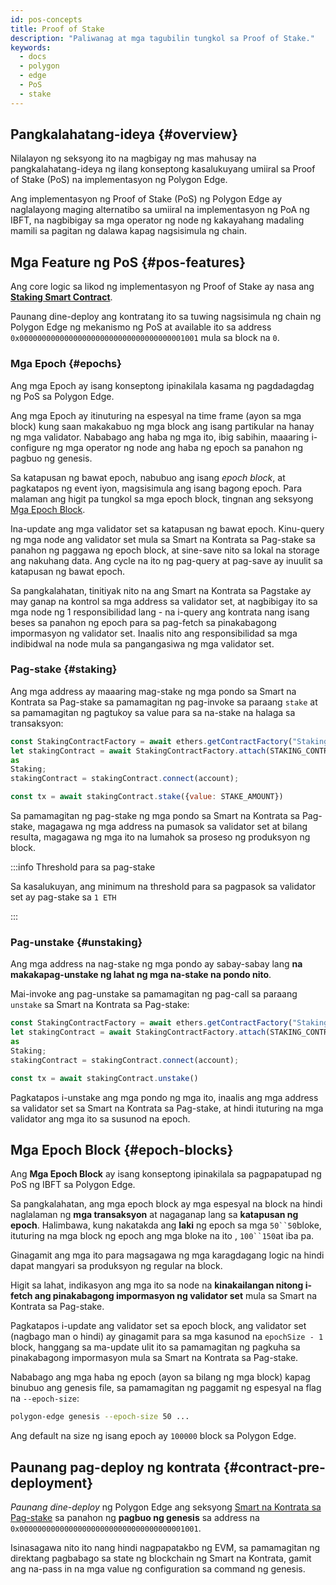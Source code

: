 ```yaml
---
id: pos-concepts
title: Proof of Stake
description: "Paliwanag at mga tagubilin tungkol sa Proof of Stake."
keywords:
  - docs
  - polygon
  - edge
  - PoS
  - stake
---
```


## Pangkalahatang-ideya {#overview}

Nilalayon ng seksyong ito na magbigay ng mas mahusay na pangkalahatang-ideya ng ilang konseptong kasalukuyang umiiral sa Proof of Stake (PoS)
na implementasyon ng Polygon Edge.

Ang implementasyon ng Proof of Stake (PoS) ng Polygon Edge ay naglalayong maging alternatibo sa umiiral na implementasyon ng PoA ng IBFT,
na nagbibigay sa mga operator ng node ng kakayahang madaling mamili sa pagitan ng dalawa kapag nagsisimula ng chain.

## Mga Feature ng PoS {#pos-features}

Ang core logic sa likod ng implementasyon ng Proof of Stake ay nasa
ang **[Staking Smart Contract](https://github.com/0xPolygon/staking-contracts/blob/main/contracts/Staking.sol)**.

Paunang dine-deploy ang kontratang ito sa tuwing nagsisimula ng chain ng Polygon Edge ng mekanismo ng PoS at available ito sa address
`0x0000000000000000000000000000000000001001` mula sa block na `0`.

### Mga Epoch {#epochs}

Ang mga Epoch ay isang konseptong ipinakilala kasama ng pagdadagdag ng PoS sa Polygon Edge.

Ang mga Epoch ay itinuturing na espesyal na time frame (ayon sa mga block) kung saan makakabuo ng mga block ang isang partikular na hanay ng mga validator.
Nababago ang haba ng mga ito, ibig sabihin, maaaring i-configure ng mga operator ng node ang haba ng epoch sa panahon ng pagbuo ng genesis.

Sa katapusan ng bawat epoch, nabubuo ang isang _epoch block_, at pagkatapos ng event iyon, magsisimula ang isang bagong epoch. Para malaman ang higit pa tungkol sa
mga epoch block, tingnan ang seksyong [Mga Epoch Block](/docs/edge/consensus/pos-concepts#epoch-blocks).

Ina-update ang mga validator set sa katapusan ng bawat epoch. Kinu-query ng mga node ang validator set mula sa Smart na Kontrata sa Pag-stake
sa panahon ng paggawa ng epoch block, at sine-save nito sa lokal na storage ang nakuhang data. Ang cycle na ito ng pag-query at pag-save ay
inuulit sa katapusan ng bawat epoch.

Sa pangkalahatan, tinitiyak nito na ang Smart na Kontrata sa Pagstake ay may ganap na kontrol sa mga address sa validator set, at
nagbibigay ito sa mga node ng 1 responsibilidad lang - na i-query ang kontrata nang isang beses sa panahon ng epoch para sa pag-fetch sa pinakabagong
impormasyon ng validator set. Inaalis nito ang responsibilidad sa mga indibidwal na node mula sa pangangasiwa ng mga validator set.

### Pag-stake {#staking}

Ang mga address ay maaaring mag-stake ng mga pondo sa Smart na Kontrata sa Pag-stake sa pamamagitan ng pag-invoke sa paraang `stake` at sa pamamagitan ng pagtukoy sa value para sa
na-stake na halaga sa transaksyon:

````js
const StakingContractFactory = await ethers.getContractFactory("Staking");
let stakingContract = await StakingContractFactory.attach(STAKING_CONTRACT_ADDRESS)
as
Staking;
stakingContract = stakingContract.connect(account);

const tx = await stakingContract.stake({value: STAKE_AMOUNT})
````

Sa pamamagitan ng pag-stake ng mga pondo sa Smart na Kontrata sa Pag-stake, magagawa ng mga address na pumasok sa validator set at bilang resulta, magagawa ng mga ito na lumahok sa
proseso ng produksyon ng block.

:::info Threshold para sa pag-stake

Sa kasalukuyan, ang minimum na threshold para sa pagpasok sa validator set ay pag-stake sa `1 ETH`

:::

### Pag-unstake {#unstaking}

Ang mga address na nag-stake ng mga pondo ay sabay-sabay lang **na makakapag-unstake ng lahat ng mga na-stake na pondo nito**.

Mai-invoke ang pag-unstake sa pamamagitan ng pag-call sa paraang `unstake` sa  Smart na Kontrata sa Pag-stake:

````js
const StakingContractFactory = await ethers.getContractFactory("Staking");
let stakingContract = await StakingContractFactory.attach(STAKING_CONTRACT_ADDRESS)
as
Staking;
stakingContract = stakingContract.connect(account);

const tx = await stakingContract.unstake()
````

Pagkatapos i-unstake ang mga pondo ng mga ito, inaalis ang mga address sa validator set sa  Smart na Kontrata sa Pag-stake, at hindi
ituturing na mga validator ang mga ito sa susunod na epoch.

## Mga Epoch Block {#epoch-blocks}

Ang **Mga Epoch Block** ay isang konseptong ipinakilala sa pagpapatupad ng PoS ng IBFT sa Polygon Edge.

Sa pangkalahatan, ang mga epoch block ay mga espesyal na block na hindi naglalaman ng **mga transaksyon** at nagaganap lang sa **katapusan ng epoch**.
Halimbawa, kung nakatakda ang **laki** ng epoch sa mga `50``50`bloke, ituturing na mga block ng epoch ang mga bloke na ito , `100``150`at iba pa.

Ginagamit ang mga ito para magsagawa ng mga karagdagang logic na hindi dapat mangyari sa produksyon ng regular na block.

Higit sa lahat, indikasyon ang mga ito sa node na **kinakailangan nitong i-fetch ang pinakabagong impormasyon ng validator set**
mula sa  Smart na Kontrata sa Pag-stake.

Pagkatapos i-update ang validator set sa epoch block, ang validator set (nagbago man o hindi)
ay ginagamit para sa mga kasunod na `epochSize - 1` block, hanggang sa ma-update ulit ito sa pamamagitan ng pagkuha sa pinakabagong impormasyon mula sa
Smart na Kontrata sa Pag-stake.

Nababago ang mga haba ng epoch (ayon sa bilang ng mga block) kapag binubuo ang genesis file, sa pamamagitan ng paggamit ng espesyal na flag na `--epoch-size`:

```bash
polygon-edge genesis --epoch-size 50 ...
```

Ang default na size ng isang epoch ay `100000` block sa Polygon Edge.

## Paunang pag-deploy ng kontrata {#contract-pre-deployment}

_Paunang dine-deploy_ ng Polygon Edge ang
seksyong [ Smart na Kontrata sa Pag-stake](https://github.com/0xPolygon/staking-contracts/blob/main/contracts/Staking.sol)
sa panahon ng **pagbuo ng genesis** sa address na `0x0000000000000000000000000000000000001001`.

Isinasagawa nito ito nang hindi nagpapatakbo ng EVM, sa pamamagitan ng direktang pagbabago sa state ng blockchain ng Smart na Kontrata, gamit ang na-pass in
na mga value ng configuration sa command ng genesis.
